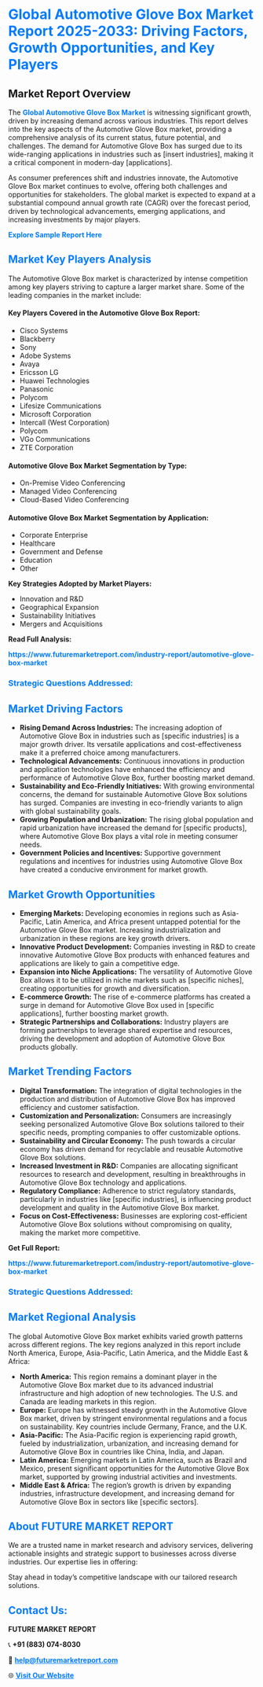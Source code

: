 <h1 style="color: #007BFF;">Global Automotive Glove Box Market Report 2025-2033: Driving Factors, Growth Opportunities, and Key Players</h1>

<section id="overview">
<h2>Market Report Overview</h2>
<p>The <a href="https://www.futuremarketreport.com/industry-report/automotive-glove-box-market" style="color: #007BFF; text-decoration: none;"><strong>Global Automotive Glove Box Market</strong></a> is witnessing significant growth, driven by increasing demand across various industries. This report delves into the key aspects of the Automotive Glove Box market, providing a comprehensive analysis of its current status, future potential, and challenges. The demand for Automotive Glove Box has surged due to its wide-ranging applications in industries such as [insert industries], making it a critical component in modern-day [applications].</p>
<p>As consumer preferences shift and industries innovate, the Automotive Glove Box market continues to evolve, offering both challenges and opportunities for stakeholders. The global market is expected to expand at a substantial compound annual growth rate (CAGR) over the forecast period, driven by technological advancements, emerging applications, and increasing investments by major players.</p>
</section>

<section id="overview">
<p><a href="https://www.futuremarketreport.com/request-sample/reportId=32678" style="color: #007BFF; text-decoration: none;"><strong>Explore Sample Report Here</strong></a></p>
</section>

<section id="key-players">
<h2 style="color: #007BFF;">Market Key Players Analysis</h2>
<p>The Automotive Glove Box market is characterized by intense competition among key players striving to capture a larger market share. Some of the leading companies in the market include:</p>
<h4>Key Players Covered in the Automotive Glove Box Report:</h4>
<ul><li>Cisco Systems</li><li>Blackberry</li><li>Sony</li><li>Adobe Systems</li><li>Avaya</li><li>Ericsson LG</li><li>Huawei Technologies</li><li>Panasonic</li><li>Polycom</li><li>Lifesize Communications</li><li>Microsoft Corporation</li><li>Intercall (West Corporation)</li><li>Polycom</li><li>VGo Communications</li><li>ZTE Corporation</li></ul>
<h4>Automotive Glove Box Market Segmentation by Type:</h4>
<ul><li>On-Premise Video Conferencing</li><li>Managed Video Conferencing</li><li>Cloud-Based Video Conferencing</li></ul>

<h4>Automotive Glove Box Market Segmentation by Application:</h4>
<ul><li>Corporate Enterprise</li><li>Healthcare</li><li>Government and Defense</li><li>Education</li><li>Other</li></ul>
<p><strong>Key Strategies Adopted by Market Players:</strong></p>
<ul>
<li>Innovation and R&D</li>
<li>Geographical Expansion</li>
<li>Sustainability Initiatives</li>
<li>Mergers and Acquisitions</li>
</ul>
</section>

<section>
<p><strong>Read Full Analysis: </strong></p><a href="https://www.futuremarketreport.com/industry-report/automotive-glove-box-market" style="color: #007BFF; text-decoration: none;"><strong>https://www.futuremarketreport.com/industry-report/automotive-glove-box-market</strong></a>
<h3 style="color: #007BFF;">Strategic Questions Addressed:</h3>
</section>

<section id="driving-factors">
<h2 style="color: #007BFF;">Market Driving Factors</h2>
<ul>
<li><strong>Rising Demand Across Industries:</strong> The increasing adoption of Automotive Glove Box in industries such as [specific industries] is a major growth driver. Its versatile applications and cost-effectiveness make it a preferred choice among manufacturers.</li>
<li><strong>Technological Advancements:</strong> Continuous innovations in production and application technologies have enhanced the efficiency and performance of Automotive Glove Box, further boosting market demand.</li>
<li><strong>Sustainability and Eco-Friendly Initiatives:</strong> With growing environmental concerns, the demand for sustainable Automotive Glove Box solutions has surged. Companies are investing in eco-friendly variants to align with global sustainability goals.</li>
<li><strong>Growing Population and Urbanization:</strong> The rising global population and rapid urbanization have increased the demand for [specific products], where Automotive Glove Box plays a vital role in meeting consumer needs.</li>
<li><strong>Government Policies and Incentives:</strong> Supportive government regulations and incentives for industries using Automotive Glove Box have created a conducive environment for market growth.</li>
</ul>
</section>

<section id="growth-opportunities">
<h2 style="color: #007BFF;">Market Growth Opportunities</h2>
<ul>
<li><strong>Emerging Markets:</strong> Developing economies in regions such as Asia-Pacific, Latin America, and Africa present untapped potential for the Automotive Glove Box market. Increasing industrialization and urbanization in these regions are key growth drivers.</li>
<li><strong>Innovative Product Development:</strong> Companies investing in R&D to create innovative Automotive Glove Box products with enhanced features and applications are likely to gain a competitive edge.</li>
<li><strong>Expansion into Niche Applications:</strong> The versatility of Automotive Glove Box allows it to be utilized in niche markets such as [specific niches], creating opportunities for growth and diversification.</li>
<li><strong>E-commerce Growth:</strong> The rise of e-commerce platforms has created a surge in demand for Automotive Glove Box used in [specific applications], further boosting market growth.</li>
<li><strong>Strategic Partnerships and Collaborations:</strong> Industry players are forming partnerships to leverage shared expertise and resources, driving the development and adoption of Automotive Glove Box products globally.</li>
</ul>
</section>

<section id="trending-factors">
<h2 style="color: #007BFF;">Market Trending Factors</h2>
<ul>
<li><strong>Digital Transformation:</strong> The integration of digital technologies in the production and distribution of Automotive Glove Box has improved efficiency and customer satisfaction.</li>
<li><strong>Customization and Personalization:</strong> Consumers are increasingly seeking personalized Automotive Glove Box solutions tailored to their specific needs, prompting companies to offer customizable options.</li>
<li><strong>Sustainability and Circular Economy:</strong> The push towards a circular economy has driven demand for recyclable and reusable Automotive Glove Box solutions.</li>
<li><strong>Increased Investment in R&D:</strong> Companies are allocating significant resources to research and development, resulting in breakthroughs in Automotive Glove Box technology and applications.</li>
<li><strong>Regulatory Compliance:</strong> Adherence to strict regulatory standards, particularly in industries like [specific industries], is influencing product development and quality in the Automotive Glove Box market.</li>
<li><strong>Focus on Cost-Effectiveness:</strong> Businesses are exploring cost-efficient Automotive Glove Box solutions without compromising on quality, making the market more competitive.</li>
</ul>
</section>

<section>
<p><strong>Get Full Report: </strong></p><a href="https://www.futuremarketreport.com/industry-report/automotive-glove-box-market" style="color: #007BFF; text-decoration: none;"><strong>https://www.futuremarketreport.com/industry-report/automotive-glove-box-market</strong></a>
<h3 style="color: #007BFF;">Strategic Questions Addressed:</h3>
</section>


<section id="regional-analysis">
<h2 style="color: #007BFF;">Market Regional Analysis</h2>
<p>The global Automotive Glove Box market exhibits varied growth patterns across different regions. The key regions analyzed in this report include North America, Europe, Asia-Pacific, Latin America, and the Middle East & Africa:</p>
<ul>
<li><strong>North America:</strong> This region remains a dominant player in the Automotive Glove Box market due to its advanced industrial infrastructure and high adoption of new technologies. The U.S. and Canada are leading markets in this region.</li>
<li><strong>Europe:</strong> Europe has witnessed steady growth in the Automotive Glove Box market, driven by stringent environmental regulations and a focus on sustainability. Key countries include Germany, France, and the U.K.</li>
<li><strong>Asia-Pacific:</strong> The Asia-Pacific region is experiencing rapid growth, fueled by industrialization, urbanization, and increasing demand for Automotive Glove Box in countries like China, India, and Japan.</li>
<li><strong>Latin America:</strong> Emerging markets in Latin America, such as Brazil and Mexico, present significant opportunities for the Automotive Glove Box market, supported by growing industrial activities and investments.</li>
<li><strong>Middle East & Africa:</strong> The region’s growth is driven by expanding industries, infrastructure development, and increasing demand for Automotive Glove Box in sectors like [specific sectors].</li>
</ul>
</section>

<footer>
<h2 style="color: #007BFF;">About FUTURE MARKET REPORT</h2>
<p>We are a trusted name in market research and advisory services, delivering actionable insights and strategic support to businesses across diverse industries. Our expertise lies in offering:</p>

<p>Stay ahead in today’s competitive landscape with our tailored research solutions.</p>

<h2 style="color: #007BFF;">Contact Us:</h2>
<p><strong>FUTURE MARKET REPORT</strong></p>
<p>📞 <strong>+91 (883) 074-8030</strong></p>
<p>📧 <strong><a href="mailto:help@futuremarketreport.com" style="color: #007BFF;">help@futuremarketreport.com</a></strong></p>
<p>🌐 <strong><a href="https://www.futuremarketreport.com/" style="color: #007BFF;">Visit Our Website</a></strong></p>
</footer>